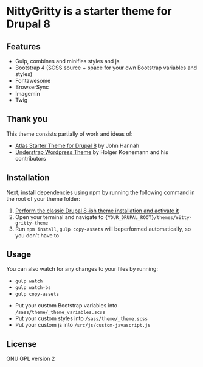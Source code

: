 # NittyGritty is a starter theme for Drupal 8

## Features
- Gulp, combines and minifies styles and js
- Bootstrap 4 (SCSS source + space for your own Bootstrap variables and styles)
- Fontawesome
- BrowserSync
- Imagemin
- Twig


## Thank you
This theme consists partially of work and ideas of:
- [Atlas Starter Theme for Drupal 8](https://github.com/j-hannah/atlas) by John Hannah
- [Understrap Wordpress Theme](https://github.com/understrap/understrap) by Holger Koenemann and his contributors

## Installation

Next, install dependencies using npm by running the following command in the root of your theme folder:

1. [Perform the classic Drupal 8-ish theme installation and activate it](https://www.drupal.org/docs/8/extending-drupal-8/installing-themes)
2. Open your terminal and navigate to `{YOUR_DRUPAL_ROOT}/themes/nitty-gritty-theme`
3. Run `npm install`, `gulp copy-assets` will beperformed automatically, so you don't have to

## Usage

You can also watch for any changes to your files by running:

- `gulp watch`
- `gulp watch-bs`
- `gulp copy-assets`

+ Put your custom Bootstrap variables into `/sass/theme/_theme_variables.scss`
+ Put your custom styles into `/sass/theme/_theme.scss`
+ Put your custom js into `/src/js/custom-javascript.js`

## License

GNU GPL version 2
